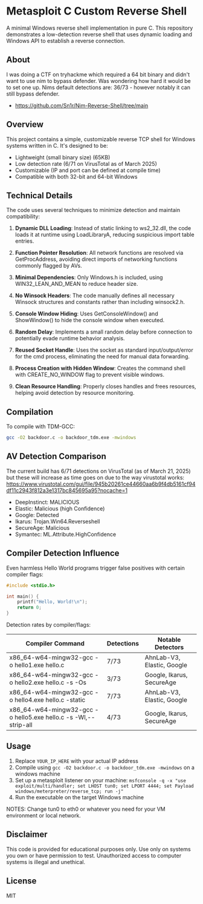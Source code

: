 # Metasploit C Custom Reverse Shell

A minimal Windows reverse shell implementation in pure C. This repository demonstrates a low-detection reverse shell that uses dynamic loading and Windows API to establish a reverse connection.

## About

I was doing a CTF on tryhackme which required a 64 bit binary and didn't want to use nim to bypass defender. Was wondering how hard it would be to set one up. Nims default detections are: 36/73 - however notably it can still bypass defender. 
- https://github.com/Sn1r/Nim-Reverse-Shell/tree/main


## Overview

This project contains a simple, customizable reverse TCP shell for Windows systems written in C. It's designed to be:

- Lightweight (small binary size) (65KB)
- Low detection rate (6/71 on VirusTotal as of March 2025)
- Customizable (IP and port can be defined at compile time)
- Compatible with both 32-bit and 64-bit Windows

## Technical Details

The code uses several techniques to minimize detection and maintain compatibility:

1. **Dynamic DLL Loading**: Instead of static linking to ws2_32.dll, the code loads it at runtime using LoadLibraryA, reducing suspicious import table entries.

2. **Function Pointer Resolution**: All network functions are resolved via GetProcAddress, avoiding direct imports of networking functions commonly flagged by AVs.

3. **Minimal Dependencies**: Only Windows.h is included, using WIN32_LEAN_AND_MEAN to reduce header size.

4. **No Winsock Headers**: The code manually defines all necessary Winsock structures and constants rather than including winsock2.h.

5. **Console Window Hiding**: Uses GetConsoleWindow() and ShowWindow() to hide the console window when executed.

6. **Random Delay**: Implements a small random delay before connection to potentially evade runtime behavior analysis.

7. **Reused Socket Handle**: Uses the socket as standard input/output/error for the cmd process, eliminating the need for manual data forwarding.

8. **Process Creation with Hidden Window**: Creates the command shell with CREATE_NO_WINDOW flag to prevent visible windows.

9. **Clean Resource Handling**: Properly closes handles and frees resources, helping avoid detection by resource monitoring.

## Compilation

To compile with TDM-GCC:

```bash
gcc -O2 backdoor.c -o backdoor_tdm.exe -mwindows
```

## AV Detection Comparison

The current build has 6/71 detections on VirusTotal (as of March 21, 2025) but these will increase as time goes on due to the way virustotal works:
https://www.virustotal.com/gui/file/945b20261ce44660aa6b9f4db5161cf94df11c2943f812a3e1317bc845695a95?nocache=1

- DeepInstinct: MALICIOUS
- Elastic: Malicious (high Confidence)
- Google: Detected
- Ikarus: Trojan.Win64.Reverseshell
- SecureAge: Malicious
- Symantec: ML.Attribute.HighConfidence

## Compiler Detection Influence

Even harmless Hello World programs trigger false positives with certain compiler flags:

```c
#include <stdio.h>

int main() {
    printf("Hello, World!\n");
    return 0;
}
```

Detection rates by compiler/flags:

| Compiler Command | Detections | Notable Detectors |
|------------------|------------|-------------------|
| x86_64-w64-mingw32-gcc -o hello1.exe hello.c | 7/73 | AhnLab-V3, Elastic, Google |
| x86_64-w64-mingw32-gcc -o hello2.exe hello.c -s -Os | 3/73 | Google, Ikarus, SecureAge |
| x86_64-w64-mingw32-gcc -o hello4.exe hello.c -static | 7/73 | AhnLab-V3, Elastic, Google |
| x86_64-w64-mingw32-gcc -o hello5.exe hello.c -s -Wl,--strip-all | 4/73 | Google, Ikarus, SecureAge |

## Usage

1. Replace `YOUR_IP_HERE` with your actual IP address
2. Compile using `gcc -O2 backdoor.c -o backdoor_tdm.exe -mwindows` on a windows machine
3. Set up a metasploit listener on your machine: `msfconsole -q -x "use exploit/multi/handler; set LHOST tun0; set LPORT 4444; set Payload windows/meterpreter/reverse_tcp; run -j"`
4. Run the executable on the target Windows machine

NOTES: Change tun0 to eth0 or whatever you need for your VM environment or local network. 

## Disclaimer

This code is provided for educational purposes only. Use only on systems you own or have permission to test. Unauthorized access to computer systems is illegal and unethical.

## License

MIT
